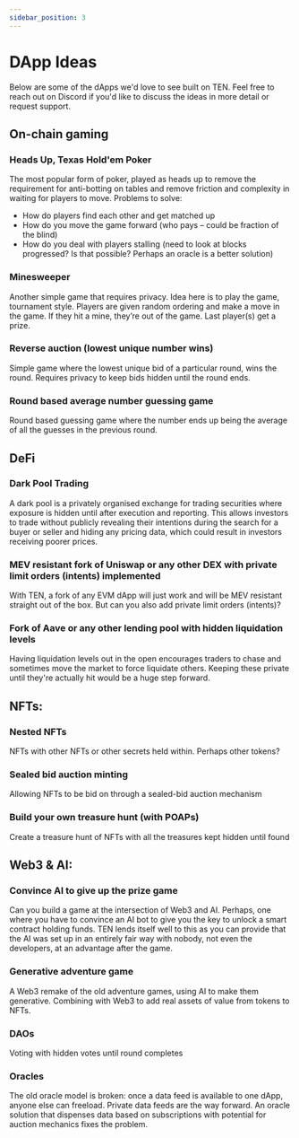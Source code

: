 ```yaml
---
sidebar_position: 3
---
```

# DApp Ideas

Below are some of the dApps we'd love to see built on TEN. Feel free to reach out on Discord if you'd like to discuss the ideas in more detail or request support.

## On-chain gaming

### Heads Up, Texas Hold'em Poker
The most popular form of poker, played as heads up to remove the requirement for anti-botting on tables and remove friction and complexity in waiting for players to move.
Problems to solve:
-	How do players find each other and get matched up
-	How do you move the game forward (who pays – could be fraction of the blind)
-	How do you deal with players stalling (need to look at blocks progressed? Is that possible? Perhaps an oracle is a better solution)

### Minesweeper
Another simple game that requires privacy. Idea here is to play the game, tournament style. Players are given random ordering and make a move in the game. If they hit a mine, they’re out of the game. Last player(s) get a prize.

### Reverse auction (lowest unique number wins)
Simple game where the lowest unique bid of a particular round, wins the round. Requires privacy to keep bids hidden until the round ends.

### Round based average number guessing game
Round based guessing game where the number ends up being the average of all the guesses in the previous round.

## DeFi
### Dark Pool Trading
A dark pool is a privately organised exchange for trading securities where exposure is hidden until after execution and reporting. This allows investors to trade without publicly revealing their intentions during the search for a buyer or seller and hiding any pricing data, which could result in investors receiving poorer prices.
### MEV resistant fork of Uniswap or any other DEX with private limit orders (intents) implemented
With TEN, a fork of any EVM dApp will just work and will be MEV resistant straight out of the box. But can you also add private limit orders (intents)?
### Fork of Aave or any other lending pool with hidden liquidation levels
Having liquidation levels out in the open encourages traders to chase and sometimes move the market to force liquidate others. Keeping these private until they're actually hit would be a huge step forward.

## NFTs:
### Nested NFTs
NFTs with other NFTs or other secrets held within. Perhaps other tokens?
### Sealed bid auction minting
Allowing NFTs to be bid on through a sealed-bid auction mechanism
### Build your own treasure hunt (with POAPs)
Create a treasure hunt of NFTs with all the treasures kept hidden until found

## Web3 & AI:
### Convince AI to give up the prize game
Can you build a game at the intersection of Web3 and AI. Perhaps, one where you have to convince an AI bot to give you the key to unlock a smart contract holding funds. TEN lends itself well to this as you can provide that the AI was set up in an entirely fair way with nobody, not even the developers, at an advantage after the game.
### Generative adventure game
A Web3 remake of the old adventure games, using AI to make them generative. Combining with Web3 to add real assets of value from tokens to NFTs.

### DAOs
Voting with hidden votes until round completes

### Oracles
The old oracle model is broken: once a data feed is available to one dApp, anyone else can freeload. Private data feeds are the way forward. An oracle solution that dispenses data based on subscriptions with potential for auction mechanics fixes the problem.
